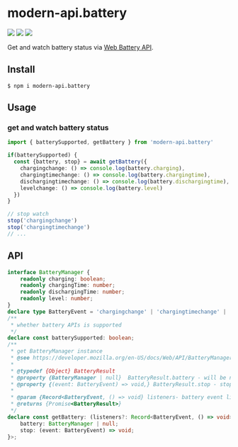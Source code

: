 # modern-api.battery

<img src="https://img.shields.io/npm/v/modern-api.battery"> <img src="https://img.shields.io/npm/dw/modern-api.battery" > <img src="https://img.shields.io/bundlephobia/minzip/modern-api.battery?label=minzip">

Get and watch battery status via [Web Battery API](https://developer.mozilla.org/en-US/docs/Web/API/Battery_Status_API).

## Install

```shell
$ npm i modern-api.battery
```

## Usage

### get and watch battery status

```typescript
import { batterySupported, getBattery } from 'modern-api.battery'

if(batterySupported) {
  const {battery, stop} = await getBattery({
    chargingchange: () => console.log(battery.charging),
    chargingtimechange: () => console.log(battery.chargingtime),
    dischargingtimechange: () => console.log(battery.dischargingtime),
    levelchange: () => console.log(battery.level)
  })
}

// stop watch
stop('chargingchange')
stop('chargingtimechange')
// ...
```

## API

```typescript
interface BatteryManager {
    readonly charging: boolean;
    readonly chargingTime: number;
    readonly dischargingTime: number;
    readonly level: number;
}
declare type BatteryEvent = 'chargingchange' | 'chargingtimechange' | 'dischargingtimechange' | 'levelchange';
/**
 * whether battery APIs is supported
 */
declare const batterySupported: boolean;
/**
 * get BatteryManager instance
 * @see https://developer.mozilla.org/en-US/docs/Web/API/BatteryManager
 *
 * @typedef {Object} BatteryResult
 * @property {BatteryManager | null}  BatteryResult.battery - will be null if not support
 * @property {(event: BatteryEvent) => void,} BatteryResult.stop - stop battery event listener
 *
 * @param {Record<BatteryEvent, () => void} listeners- battery event listener
 * @returns {Promise<BatteryResult>}
 */
declare const getBattery: (listeners?: Record<BatteryEvent, () => void>) => Promise<{
    battery: BatteryManager | null;
    stop: (event: BatteryEvent) => void;
}>;
```